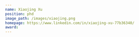 ```yaml
---
name: Xiaojing Xu
position: phd
image_path: /images/xiaojing.png
homepage: https://www.linkedin.com/in/xiaojing-xu-77b36340/
award: 
---
```

